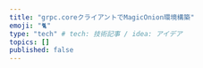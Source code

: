 ```yaml
---
title: "grpc.coreクライアントでMagicOnion環境構築"
emoji: "🐈"
type: "tech" # tech: 技術記事 / idea: アイデア
topics: []
published: false
---
```


